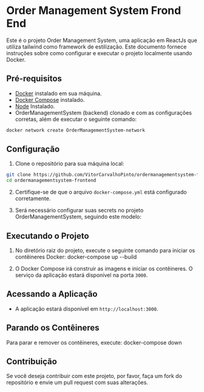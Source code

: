 # Order Management System Frond End

Este é o projeto Order Management System, uma aplicação em ReactJs que utiliza tailwind como framework de estilização. Este documento fornece instruções sobre como configurar e executar o projeto localmente usando Docker.

## Pré-requisitos

- [Docker](https://www.docker.com/get-started) instalado em sua máquina.
- [Docker Compose](https://docs.docker.com/compose/install/) instalado.
- [Node](https://nodejs.org/pt/download) Instalado.
- OrderManagementSystem (backend) clonado e com as configurações corretas, além de executar o seguinte comando:

```bash
docker network create OrderManagementSystem-network
```

## Configuração

1. Clone o repositório para sua máquina local:

```bash
git clone https://github.com/VitorCarvalhoPinto/ordermanagementsystem-frontend.git
cd ordermanagementsystem-frontend
```

2. Certifique-se de que o arquivo `docker-compose.yml` está configurado corretamente.

3. Será necessário configurar suas secrets no projeto OrderManagementSystem, seguindo este modelo:

## Executando o Projeto

1. No diretório raiz do projeto, execute o seguinte comando para iniciar os contêineres Docker:
docker-compose up --build

2. O Docker Compose irá construir as imagens e iniciar os contêineres. O serviço da aplicação estará disponível na porta `3000`.

## Acessando a Aplicação

- A aplicação estará disponível em `http://localhost:3000`.

## Parando os Contêineres

Para parar e remover os contêineres, execute: docker-compose down

## Contribuição

Se você deseja contribuir com este projeto, por favor, faça um fork do repositório e envie um pull request com suas alterações.
